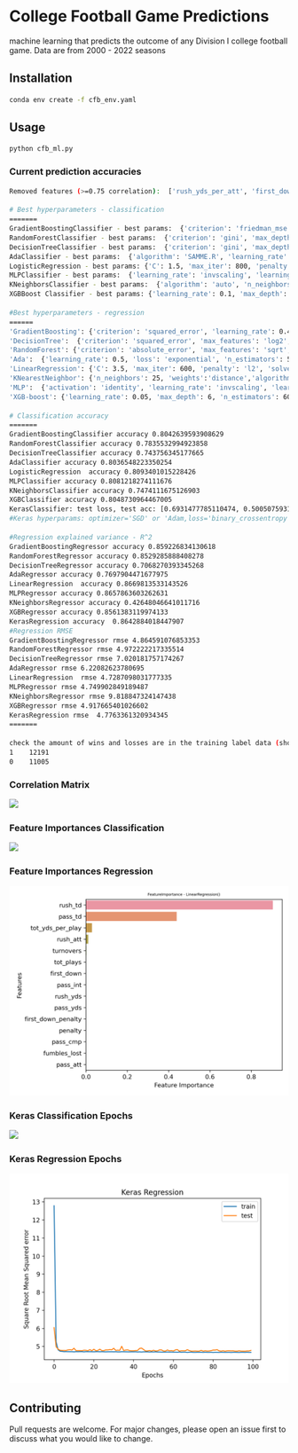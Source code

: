 # College Football Game Predictions

machine learning that predicts the outcome of any Division I college football game. Data are from 2000 - 2022 seasons

## Installation
```bash
conda env create -f cfb_env.yaml
```

## Usage

```python
python cfb_ml.py
```
### Current prediction accuracies
```bash
Removed features (>=0.75 correlation):  ['rush_yds_per_att', 'first_down_pass', 'first_down_rush', 'penalty_yds', 'pass_int']

# Best hyperparameters - classification
=======
GradientBoostingClassifier - best params:  {'criterion': 'friedman_mse', 'learning_rate': 0.30000000000000004, 'loss': 'log_loss', 'max_depth': 2, 'max_features': 'log2', 'n_estimators': 300}
RandomForestClassifier - best params:  {'criterion': 'gini', 'max_depth': 4, 'max_features': 'log2', 'n_estimators': 300}
DecisionTreeClassifier - best params:  {'criterion': 'gini', 'max_depth': 4, 'max_features': 'sqrt', 'splitter': 'best'}
AdaClassifier - best params:  {'algorithm': 'SAMME.R', 'learning_rate': 1.0, 'n_estimators': 150}
LogisticRegression - best params: {'C': 1.5, 'max_iter': 800, 'penalty': 'l2', 'solver': 'lbfgs'}
MLPClassifier - best params:  {'learning_rate': 'invscaling', 'learning_rate_init': 0.004, 'max_iter': 700, 'solver': 'lbfgs'}
KNeighborsClassifier - best params:  {'algorithm': 'auto', 'n_neighbors': 100, 'p': 1, 'weights': 'distance'}
XGBBoost Classifier - best params: {'learning_rate': 0.1, 'max_depth': 4, 'n_estimators': 180}

#Best hyperparameters - regression
======
'GradientBoosting': {'criterion': 'squared_error', 'learning_rate': 0.4, 'loss': 'absolute_error', 'max_depth': 1, 'max_features': 'log2', 'n_estimators': 300}
'DecisionTree':  {'criterion': 'squared_error', 'max_features': 'log2', 'min_samples_split': 4, 'splitter': 'random'}
'RandomForest': {'criterion': 'absolute_error', 'max_features': 'sqrt', 'min_samples_split': 4, 'n_estimators': 400}
'Ada':  {'learning_rate': 0.5, 'loss': 'exponential', 'n_estimators': 50}
'LinearRegression': {'C': 3.5, 'max_iter': 600, 'penalty': 'l2', 'solver': 'lbfgs'}
'KNearestNeighbor': {'n_neighbors': 25, 'weights':'distance','algorithm': 'brute','p': 2}
'MLP':  {'activation': 'identity', 'learning_rate': 'invscaling', 'learning_rate_init': 0.002, 'max_iter': 500, 'solver': 'adam'}
'XGB-boost': {'learning_rate': 0.05, 'max_depth': 6, 'n_estimators': 60}

# Classification accuracy
=======
GradientBoostingClassifier accuracy 0.8042639593908629
RandomForestClassifier accuracy 0.7835532994923858
DecisionTreeClassifier accuracy 0.743756345177665
AdaClassifier accuracy 0.8036548223350254
LogisticRegression  accuracy 0.8093401015228426
MLPClassifier accuracy 0.8081218274111676
KNeighborsClassifier accuracy 0.7474111675126903
XGBClassifier accuracy 0.8048730964467005
KerasClassifier: test loss, test acc: [0.6931477785110474, 0.5005075931549072]
#Keras hyperparams: optimizer='SGD' or 'Adam,loss='binary_crossentropy'

#Regression explained variance - R^2
GradientBoostingRegressor accuracy 0.859226834130618
RandomForestRegressor accuracy 0.8529285888408278
DecisionTreeRegressor accuracy 0.7068270393345268
AdaRegressor accuracy 0.7697904471677975
LinearRegression  accuracy 0.8669813533143526
MLPRegressor accuracy 0.8657863603262631
KNeighborsRegressor accuracy 0.42648046641011716
XGBRegressor accuracy 0.8561383119974133
KerasRegression accuracy  0.8642884018447907
#Regression RMSE
GradientBoostingRegressor rmse 4.864591076853353
RandomForestRegressor rmse 4.972222217335514
DecisionTreeRegressor rmse 7.020181757174267
AdaRegressor rmse 6.22082623780695
LinearRegression  rmse 4.7287098031777335
MLPRegressor rmse 4.749902849189487
KNeighborsRegressor rmse 9.818847324147438
XGBRegressor rmse 4.917665401026602
KerasRegression rmse  4.7763361320934345
=======

check the amount of wins and losses are in the training label data (should be almost equal):
1    12191
0    11005

```
### Correlation Matrix
![](https://github.com/bszek213/college_football_machine_learning/blob/master/correlations.png)


### Feature Importances Classification
![](https://github.com/bszek213/college_football_machine_learning/blob/master/Classification/FeatureImportance.png)

### Feature Importances Regression
![](https://github.com/bszek213/college_football_machine_learning/blob/master/Regression/FeatureImportance.png)

### Keras Classification Epochs
![](https://github.com/bszek213/college_football_machine_learning/blob/master/Classification/keras_model_acc.png)

### Keras Regression Epochs
![](https://github.com/bszek213/college_football_machine_learning/blob/master/Regression/keras_model_regression.png)

## Contributing
Pull requests are welcome. For major changes, please open an issue first to discuss what you would like to change.
